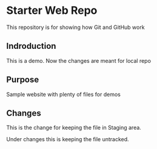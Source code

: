 # Starter Web Repo

This repository is for showing how Git and GitHub work

## Indroduction

This is a demo.
Now the changes are meant for local repo

## Purpose

Sample website with plenty of files for demos

## Changes

This is the change for keeping the file in Staging area.

Under changes this is keeping the file untracked.